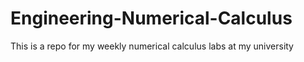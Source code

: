 # Engineering-Numerical-Calculus 

This is a repo for my weekly numerical calculus labs at my university